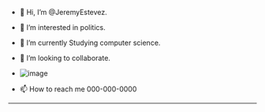 - 👋 Hi, I’m @JeremyEstevez.
- 👀 I’m interested in politics.
- 🌱 I’m currently Studying computer science.
- 💞️ I’m looking to collaborate.
- ![image](https://github.com/JeremyEstevez/JeremyEstevez/assets/145026257/bb37633f-c50c-4fbf-bd8f-f05c837047c5)

- 📫 How to reach me 000-000-0000


--------------------------------------------------------------------------------------------------------------------------------------------------------------------------------
